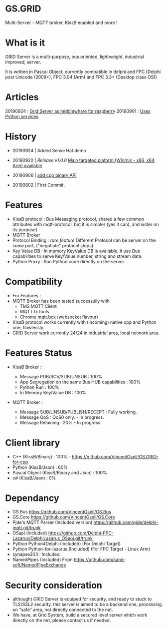 # GS.GRID
 Multi-Server  - MQTT broker, KissB enabled and more !
  
# What is it

GRID Server is a multi-purpose, bus oriented, lightweight, industrial improved, server. 

It is written in Pascal Object, currently compatible in delphi and FPC (Delphi post Unicode (2009+), FPC 3.04 (Arm) and FPC 3.3+ (Desktop class OS)) 

# Articles
20190924 : [Grid Server as middlewhare for raspberry](https://grids.systems/2019/09/24/delphi-gridserver-and-raspberrys-sense-hat/)
20190901 : [Uses Python services](https://grids.systems/2019/08/29/grid-server-focus-on-python-services/)

# History
- 20190924 | Added Sense Hat demo
- 20190920 | *Release v1.0.0* [Main targeted plaform (Win/nix - x86, x64, Arm) available](https://github.com/GRIDSystemSAS/GS.GRID/releases)

- 20190906 | [add cpp binary API](https://github.com/VincentGsell/GS.GRID-for-cpp)
- 20190802 | First Commit.

# Features

- KissB protocol : Bus Messaging protocol, shared a few common attributes with mqtt-protocol, but it is simpler (yes it can), and wider on its purpose)
- MQTT Broker
- Protocol Binding : *rare feature* Different Protocol can be server on the *same* port, ("negotiate" protocol steps).
- Key Value DB : In memory KeyValue DB is available, it use Bus capabilities to serve Key/Value number, string and stream data.
- Python Proxy : Run Python code directly on the server.

# Compatibility 

- For Features : 
- MQTT Broker has been tested successully with
  - TMS MQTT Client
  - MQTT.fx tools
  - Chrome mqtt.box (websocket flavour)
 - KissB protocol works currently with (incoming) native cpp and Python one, flawlessly.
 - GRID Server work currently 24/24 in industrial area, local network area.
 
 # Features Status
 
 - KissB Broker : 
   - Message PUB/RCV/SUB/UNSUB : 100%
   - App Segregation on the same Bus HUB capabilities : 100%
   - Python Run : 100%
   - In Memory Key/Value DB : 100%
   
  - MQTT Broker : 
    - Message SUB/UNSUB/PUBLISH/RECEPT : Fully working.
    - Message QoS : QoS0 only. - In progress.
    - Message Retaining : 20% - In progress.
 
# Client library

- C++ (KissB/Binary) : 100% - https://github.com/VincentGsell/GS.GRID-for-cpp
- Python (KissB/Json) : 60%
- Pascal Object (KissB/Binary and Json) : 100%
- c# (KissB/Json) : 0%

# Dependancy

- GS.Bus https://github.com/VincentGsell/GS.Bus
- GS.Core https://github.com/VincentGsell/GS.Core
- Pjde's MQTT Parser (Included version) https://github.com/pjde/delphi-mqtt.git/trunk
- OSapi (Included) https://github.com/Delphi-FPC-Lazarus/DelphiLazarus_OSapi.git/trunk
- Python Python4Delphi (Included) (For Delphi Target)
- Python Python-for-lazarus (Included) (For FPC Target - Linux Arm)
- synapse203 : Included.
- NamedPipes (Included) From https://github.com/kami-soft/NamedPipeExchange

# Security consideration
 
 - althought GRID Server is equiped for security, and ready to stuck to TLS/SSL2 security, this server is aimed to be a backend one, processing on "safe" area, not directly connected to the net. 
 - We have, at Grid System, build a secured level server which work directly on the net, please contact us if needed. 
 
